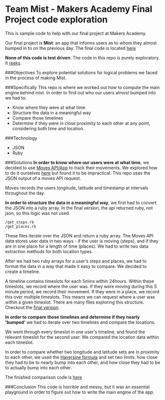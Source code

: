 Team Mist - Makers Academy Final Project code exploration
=================

This is sample code to help with our final project at Makers Academy.

Our final project is **Mist**: an app that informs users as to whom they almost bumped in to on the previous day. The final code is located [here](https://github.com/HanWax/so_close)

**None of this code is test driven**. The code in this repo is purely exploratory. It [reeks](https://github.com/joenas/preek).

###Objectives
To explore potential solutions for logical problems we faced in the process of making Mist.

###Specifically
This repo is where we worked out how to compute the main engine behind mist. In order to find out who our users almost bumped into we had to:

* Know where they were at what time
* Structure the data in a meaningful way
* Compare those timelines
* Determine if they were in close proximity to each other at any point, considering both time and location.

###Technology

* JSON
* Ruby

###Solutions
**In order to know where our users were at what time**, we decided to use [Moves API/App](https://www.moves-app.com/) to track their movements. We explored how to do it ourselves [here](https://github.com/zoeabryant/ma-geolocation-js-only) but found it to be impractical. This repo uses the JSON output of a moves API request.

Moves records the users longitude, latitude and timestamp at intervals throughout the day.

**In order to structure the data in a meaningful way**, we first had to convert the JSON into a ruby array. In the final version, the api returned ruby, not json, so this logic was not used.

```
/get_steps.rb
/get_places.rb
```

These files iterate over the JSON and return a ruby array. The Moves API data stores user data in two ways - if the user is moving (steps), and if they are in one place for a length of time (places). We had to write two data extraction methods for both location types.

After we had two ruby arrays for a user's steps and places, we had to format the data in a way that made it easy to compare. We decided to create a timeline.

A timeline contains timeslots for each 5mins within 24hours. Within these timeslots, we record where the user was. If they were moving during this 5 minute period, we record their movement. If they were in a place, we record this over multiple timeslots. This means we can request where a user was within a given timeslot. There are many files exploring this structure. Checkout the [final version](https://github.com/HanWax/so_close/blob/master/spec/data_handling/timeline_spec.rb).

**In order to compare those timelines and determine if they nearly 'bumped'** we had to iterate over two timelines and compare the locations.

We went through every timeslot in one user's timeline, and found the relevant timeslot for the second user. We compared the location data within each timeslot.

In order to compare whether two longitude and latitude sets are in proximity to each other, we used the [Haversine formula](http://en.wikipedia.org/wiki/Haversine_formula) and set two limits: how close they had to be to nearly bump into each other, and how close they had to be to actually bump into each other.

The finished comparison code is [here](https://github.com/HanWax/so_close/blob/master/lib/data_handling/compare_timelines.rb)

###Conclusion
This code is horrible and messy, but it was an essential playground in order to figure out how to write the main engine of the app.
